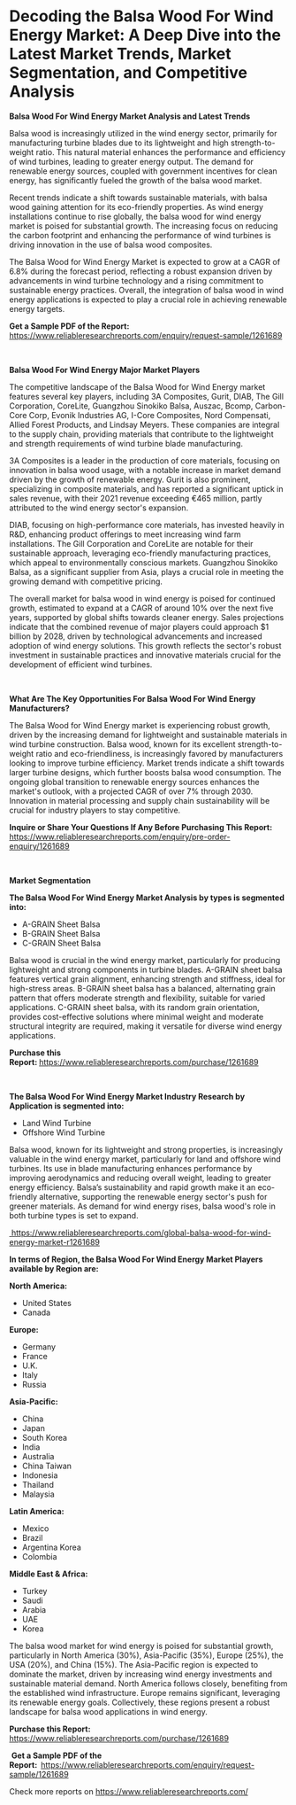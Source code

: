 <p><h1>Decoding the Balsa Wood For Wind Energy Market: A Deep Dive into the Latest Market Trends, Market Segmentation, and Competitive Analysis</h1></p><p><strong>Balsa Wood For Wind Energy Market Analysis and Latest Trends</strong></p>
<p><p>Balsa wood is increasingly utilized in the wind energy sector, primarily for manufacturing turbine blades due to its lightweight and high strength-to-weight ratio. This natural material enhances the performance and efficiency of wind turbines, leading to greater energy output. The demand for renewable energy sources, coupled with government incentives for clean energy, has significantly fueled the growth of the balsa wood market.</p><p>Recent trends indicate a shift towards sustainable materials, with balsa wood gaining attention for its eco-friendly properties. As wind energy installations continue to rise globally, the balsa wood for wind energy market is poised for substantial growth. The increasing focus on reducing the carbon footprint and enhancing the performance of wind turbines is driving innovation in the use of balsa wood composites.</p><p>The Balsa Wood for Wind Energy Market is expected to grow at a CAGR of 6.8% during the forecast period, reflecting a robust expansion driven by advancements in wind turbine technology and a rising commitment to sustainable energy practices. Overall, the integration of balsa wood in wind energy applications is expected to play a crucial role in achieving renewable energy targets.</p></p>
<p><strong>Get a Sample PDF of the Report:&nbsp;</strong> <a href="https://www.reliableresearchreports.com/enquiry/request-sample/1261689?utm_campaign=2009&utm_medium=2&utm_source=Github&utm_content=ia&utm_term=02022025&utm_id=balsa-wood-for-wind-energy">https://www.reliableresearchreports.com/enquiry/request-sample/1261689</a></p>
<p>&nbsp;</p>
<p><strong>Balsa Wood For Wind Energy Major Market Players</strong></p>
<p><p>The competitive landscape of the Balsa Wood for Wind Energy market features several key players, including 3A Composites, Gurit, DIAB, The Gill Corporation, CoreLite, Guangzhou Sinokiko Balsa, Auszac, Bcomp, Carbon-Core Corp, Evonik Industries AG, I-Core Composites, Nord Compensati, Allied Forest Products, and Lindsay Meyers. These companies are integral to the supply chain, providing materials that contribute to the lightweight and strength requirements of wind turbine blade manufacturing.</p><p>3A Composites is a leader in the production of core materials, focusing on innovation in balsa wood usage, with a notable increase in market demand driven by the growth of renewable energy. Gurit is also prominent, specializing in composite materials, and has reported a significant uptick in sales revenue, with their 2021 revenue exceeding €465 million, partly attributed to the wind energy sector's expansion.</p><p>DIAB, focusing on high-performance core materials, has invested heavily in R&D, enhancing product offerings to meet increasing wind farm installations. The Gill Corporation and CoreLite are notable for their sustainable approach, leveraging eco-friendly manufacturing practices, which appeal to environmentally conscious markets. Guangzhou Sinokiko Balsa, as a significant supplier from Asia, plays a crucial role in meeting the growing demand with competitive pricing.</p><p>The overall market for balsa wood in wind energy is poised for continued growth, estimated to expand at a CAGR of around 10% over the next five years, supported by global shifts towards cleaner energy. Sales projections indicate that the combined revenue of major players could approach $1 billion by 2028, driven by technological advancements and increased adoption of wind energy solutions. This growth reflects the sector's robust investment in sustainable practices and innovative materials crucial for the development of efficient wind turbines.</p></p>
<p>&nbsp;</p>
<p><strong>What Are The Key Opportunities For Balsa Wood For Wind Energy Manufacturers?</strong></p>
<p><p>The Balsa Wood for Wind Energy market is experiencing robust growth, driven by the increasing demand for lightweight and sustainable materials in wind turbine construction. Balsa wood, known for its excellent strength-to-weight ratio and eco-friendliness, is increasingly favored by manufacturers looking to improve turbine efficiency. Market trends indicate a shift towards larger turbine designs, which further boosts balsa wood consumption. The ongoing global transition to renewable energy sources enhances the market's outlook, with a projected CAGR of over 7% through 2030. Innovation in material processing and supply chain sustainability will be crucial for industry players to stay competitive.</p></p>
<p><strong>Inquire or Share Your Questions If Any Before Purchasing This Report:</strong> <a href="https://www.reliableresearchreports.com/enquiry/pre-order-enquiry/1261689?utm_campaign=2009&utm_medium=2&utm_source=Github&utm_content=ia&utm_term=02022025&utm_id=balsa-wood-for-wind-energy">https://www.reliableresearchreports.com/enquiry/pre-order-enquiry/1261689</a></p>
<p>&nbsp;</p>
<p><strong>Market Segmentation</strong></p>
<p><strong>The Balsa Wood For Wind Energy Market Analysis by types is segmented into:</strong></p>
<p><ul><li>A-GRAIN Sheet Balsa</li><li>B-GRAIN Sheet Balsa</li><li>C-GRAIN Sheet Balsa</li></ul></p>
<p><p>Balsa wood is crucial in the wind energy market, particularly for producing lightweight and strong components in turbine blades. A-GRAIN sheet balsa features vertical grain alignment, enhancing strength and stiffness, ideal for high-stress areas. B-GRAIN sheet balsa has a balanced, alternating grain pattern that offers moderate strength and flexibility, suitable for varied applications. C-GRAIN sheet balsa, with its random grain orientation, provides cost-effective solutions where minimal weight and moderate structural integrity are required, making it versatile for diverse wind energy applications.</p></p>
<p><strong>Purchase this Report:&nbsp;</strong><a href="https://www.reliableresearchreports.com/purchase/1261689?utm_campaign=2009&utm_medium=2&utm_source=Github&utm_content=ia&utm_term=02022025&utm_id=balsa-wood-for-wind-energy">https://www.reliableresearchreports.com/purchase/1261689</a></p>
<p>&nbsp;</p>
<p><strong>The Balsa Wood For Wind Energy Market Industry Research by Application is segmented into:</strong></p>
<p><ul><li>Land Wind Turbine</li><li>Offshore Wind Turbine</li></ul></p>
<p><p>Balsa wood, known for its lightweight and strong properties, is increasingly valuable in the wind energy market, particularly for land and offshore wind turbines. Its use in blade manufacturing enhances performance by improving aerodynamics and reducing overall weight, leading to greater energy efficiency. Balsa’s sustainability and rapid growth make it an eco-friendly alternative, supporting the renewable energy sector's push for greener materials. As demand for wind energy rises, balsa wood's role in both turbine types is set to expand.</p></p>
<p><a href="https://www.reliableresearchreports.com/global-balsa-wood-for-wind-energy-market-r1261689?utm_campaign=2009&utm_medium=2&utm_source=Github&utm_content=ia&utm_term=02022025&utm_id=balsa-wood-for-wind-energy">&nbsp;https://www.reliableresearchreports.com/global-balsa-wood-for-wind-energy-market-r1261689</a></p>
<p><strong>In terms of Region, the Balsa Wood For Wind Energy Market Players available by Region are:</strong></p>
<p>
    <p> <strong> North America: </strong>
        <ul>
            <li>United States</li>
            <li>Canada</li>
        </ul>
        </p> 
    <p> <strong> Europe: </strong>
        <ul>
            <li>Germany</li>
            <li>France</li>
            <li>U.K.</li>
            <li>Italy</li>
            <li>Russia</li>
        </ul>
        </p> 
    <p> <strong> Asia-Pacific: </strong>
        <ul>
            <li>China</li>
            <li>Japan</li>
            <li>South Korea</li>
            <li>India</li>
            <li>Australia</li>
            <li>China Taiwan</li>
            <li>Indonesia</li>
            <li>Thailand</li>
            <li>Malaysia</li>
        </ul>
        </p> 
    <p> <strong> Latin America: </strong>
        <ul>
            <li>Mexico</li>
            <li>Brazil</li>
            <li>Argentina Korea</li>
            <li>Colombia</li>
        </ul>
        </p> 
    <p> <strong> Middle East & Africa: </strong>
        <ul>
            <li>Turkey</li>
            <li>Saudi</li>
            <li>Arabia</li>
            <li>UAE</li>
            <li>Korea</li>
        </ul>
    </p>
    </p>
<p><p>The balsa wood market for wind energy is poised for substantial growth, particularly in North America (30%), Asia-Pacific (35%), Europe (25%), the USA (20%), and China (15%). The Asia-Pacific region is expected to dominate the market, driven by increasing wind energy investments and sustainable material demand. North America follows closely, benefiting from the established wind infrastructure. Europe remains significant, leveraging its renewable energy goals. Collectively, these regions present a robust landscape for balsa wood applications in wind energy.</p></p>
<p><strong>Purchase this Report: </strong><a href="https://www.reliableresearchreports.com/purchase/1261689?utm_campaign=2009&utm_medium=2&utm_source=Github&utm_content=ia&utm_term=02022025&utm_id=balsa-wood-for-wind-energy">https://www.reliableresearchreports.com/purchase/1261689</a></p>
<p>&nbsp;<strong>Get a Sample PDF of the Report:&nbsp;&nbsp;</strong><a href="https://www.reliableresearchreports.com/enquiry/request-sample/1261689?utm_campaign=2009&utm_medium=2&utm_source=Github&utm_content=ia&utm_term=02022025&utm_id=balsa-wood-for-wind-energy">https://www.reliableresearchreports.com/enquiry/request-sample/1261689</a></p>
<p><strong></strong></p>
<p>Check more reports on <a href="https://www.reliableresearchreports.com/?utm_campaign=2009&utm_medium=2&utm_source=Github&utm_content=ia&utm_term=02022025&utm_id=balsa-wood-for-wind-energy">https://www.reliableresearchreports.com/</a></p>